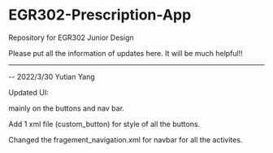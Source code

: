 # EGR302-Prescription-App
Repository for EGR302 Junior Design

Please put all the information of updates here. It will be much helpful!!

-------------------------------------

-- 2022/3/30 Yutian Yang

  Updated UI:
  
  mainly on the buttons and nav bar.
  
  Add 1 xml file (custom_button) for style of all the buttons.
  
  Changed the fragement_navigation.xml for navbar for all the activites.
